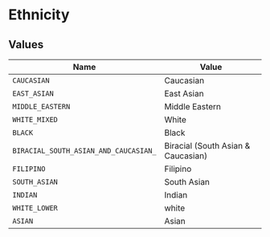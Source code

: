 # Ethnicity


## Values

| Name                                  | Value                                 |
| ------------------------------------- | ------------------------------------- |
| `CAUCASIAN`                           | Caucasian                             |
| `EAST_ASIAN`                          | East Asian                            |
| `MIDDLE_EASTERN`                      | Middle Eastern                        |
| `WHITE_MIXED`                         | White                                 |
| `BLACK`                               | Black                                 |
| `BIRACIAL_SOUTH_ASIAN_AND_CAUCASIAN_` | Biracial (South Asian & Caucasian)    |
| `FILIPINO`                            | Filipino                              |
| `SOUTH_ASIAN`                         | South Asian                           |
| `INDIAN`                              | Indian                                |
| `WHITE_LOWER`                         | white                                 |
| `ASIAN`                               | Asian                                 |